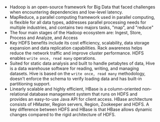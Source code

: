 - Hadoop is an open-source framework for Big Data that faced challenges when encountering dependencies and low-level latency.
- MapReduce, a parallel computing framework used in parallel computing, is flexible for all data types, addresses parallel processing needs for multiple industries, and contains two majors tasks, "map", and "reduce"
- The four main stages of the Hadoop ecosystem are: Ingest, Store, Process and Analyze, and Access
- Key HDFS benefits include its cost efficiency, scalability, data storage expansion and data replication capabilities. Rack awareness helps reduce the network traffic and improve cluster performance. HDFS enables `write once, read many` operations.
- Suited for static data analysis and built to handle petabytes of data, Hive is a data warehouse software for reading, writing, and managing datasets. Hive is based on the `write once, read many` methodology, doesn't enforce the schema to verify loading data and has built-in partitioning support.
- Linearly scalable and highly efficient, HBase is a column-oriented non-relational database management system that runs on HDFS and provides an easy-to-use Java API for client access. HBase architecture consists of HMaster, Region servers, Region, Zookeeper and HDFS. A key difference between HDFS and HBase is that HBase allows dynamic changes compared to the rigid architecture of HDFS. 